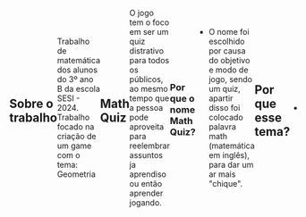 <div style="display: flex; align-items: center;">

## Sobre o trabalho
Trabalho de matemática dos alunos do 3º ano B da escola SESI - 2024. Trabalho focado na criação de um game com o tema: Geometria

## Math Quiz
O jogo tem o foco em ser um quiz distrativo para todos os públicos, ao mesmo tempo que a pessoa pode aproveita para reelembrar assuntos ja aprendiso ou então aprender jogando. 

  ### Por que o nome Math Quiz?
  - O nome foi escolhido por causa do objetivo e modo de jogo, sendo um quiz, apartir disso foi colocado palavra math (matemática em inglês), para dar um ar mais "chique".

  ## Por que esse tema?
  - 

</div>
